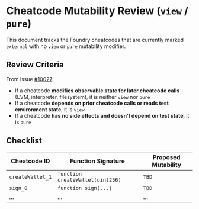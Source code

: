 # Cheatcode Mutability Review (`view` / `pure`)

This document tracks the Foundry cheatcodes that are currently marked `external` with no `view` or `pure` mutability modifier.

## Review Criteria

From issue [#10027](https://github.com/foundry-rs/foundry/issues/10027):

- If a cheatcode **modifies observable state for later cheatcode calls** (EVM, interpreter, filesystem), it is neither `view` nor `pure`
- If a cheatcode **depends on prior cheatcode calls or reads test environment state**, it is `view`
- If a cheatcode **has no side effects and doesn’t depend on test state**, it is `pure`

## Checklist

| Cheatcode ID | Function Signature | Proposed Mutability |
|--------------|--------------------|----------------------|
| `createWallet_1` | `function createWallet(uint256)` | `TBD` |
| `sign_0` | `function sign(...)` | `TBD` |
| ... | ... | ... |